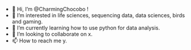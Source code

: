 - 👋 Hi, I’m @CharmingChocobo !
- 👀 I’m interested in life sciences, sequencing data, data sciences, birds and gaming.
- 🌱 I’m currently learning how to use python for data analysis.
- 💞️ I’m looking to collaborate on x.
- 📫 How to reach me y.

<!---
CharmingChocobo/CharmingChocobo is a ✨ special ✨ repository because its `README.md` (this file) appears on your GitHub profile.
You can click the Preview link to take a look at your changes.
--->
